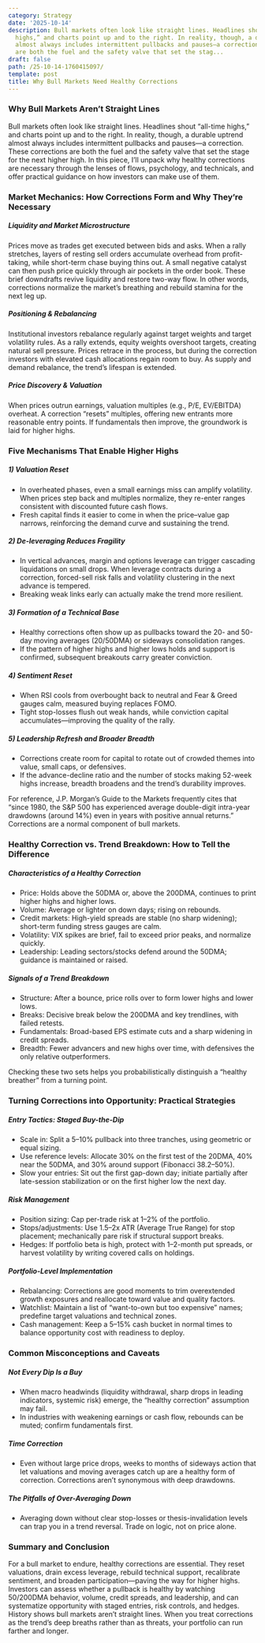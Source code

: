 ```yaml
---
category: Strategy
date: '2025-10-14'
description: Bull markets often look like straight lines. Headlines shout “all-time
  highs,” and charts point up and to the right. In reality, though, a durable uptrend
  almost always includes intermittent pullbacks and pauses—a correction. These corrections
  are both the fuel and the safety valve that set the stag...
draft: false
path: /25-10-14-1760415097/
template: post
title: Why Bull Markets Need Healthy Corrections
---
```


### Why Bull Markets Aren’t Straight Lines

Bull markets often look like straight lines. Headlines shout “all-time highs,” and charts point up and to the right. In reality, though, a durable uptrend almost always includes intermittent pullbacks and pauses—a correction. These corrections are both the fuel and the safety valve that set the stage for the next higher high. In this piece, I’ll unpack why healthy corrections are necessary through the lenses of flows, psychology, and technicals, and offer practical guidance on how investors can make use of them.

### Market Mechanics: How Corrections Form and Why They’re Necessary

##### Liquidity and Market Microstructure
Prices move as trades get executed between bids and asks. When a rally stretches, layers of resting sell orders accumulate overhead from profit-taking, while short-term chase buying thins out. A small negative catalyst can then push price quickly through air pockets in the order book. These brief downdrafts revive liquidity and restore two-way flow. In other words, corrections normalize the market’s breathing and rebuild stamina for the next leg up.

##### Positioning & Rebalancing
Institutional investors rebalance regularly against target weights and target volatility rules. As a rally extends, equity weights overshoot targets, creating natural sell pressure. Prices retrace in the process, but during the correction investors with elevated cash allocations regain room to buy. As supply and demand rebalance, the trend’s lifespan is extended.

##### Price Discovery & Valuation
When prices outrun earnings, valuation multiples (e.g., P/E, EV/EBITDA) overheat. A correction “resets” multiples, offering new entrants more reasonable entry points. If fundamentals then improve, the groundwork is laid for higher highs.

### Five Mechanisms That Enable Higher Highs

##### 1) Valuation Reset
- In overheated phases, even a small earnings miss can amplify volatility. When prices step back and multiples normalize, they re-enter ranges consistent with discounted future cash flows.
- Fresh capital finds it easier to come in when the price–value gap narrows, reinforcing the demand curve and sustaining the trend.

##### 2) De-leveraging Reduces Fragility
- In vertical advances, margin and options leverage can trigger cascading liquidations on small drops. When leverage contracts during a correction, forced-sell risk falls and volatility clustering in the next advance is tempered.
- Breaking weak links early can actually make the trend more resilient.

##### 3) Formation of a Technical Base
- Healthy corrections often show up as pullbacks toward the 20- and 50-day moving averages (20/50DMA) or sideways consolidation ranges.
- If the pattern of higher highs and higher lows holds and support is confirmed, subsequent breakouts carry greater conviction.

##### 4) Sentiment Reset
- When RSI cools from overbought back to neutral and Fear & Greed gauges calm, measured buying replaces FOMO.
- Tight stop-losses flush out weak hands, while conviction capital accumulates—improving the quality of the rally.

##### 5) Leadership Refresh and Broader Breadth
- Corrections create room for capital to rotate out of crowded themes into value, small caps, or defensives.
- If the advance-decline ratio and the number of stocks making 52-week highs increase, breadth broadens and the trend’s durability improves.

For reference, J.P. Morgan’s Guide to the Markets frequently cites that “since 1980, the S&P 500 has experienced average double-digit intra-year drawdowns (around 14%) even in years with positive annual returns.” Corrections are a normal component of bull markets.

### Healthy Correction vs. Trend Breakdown: How to Tell the Difference

##### Characteristics of a Healthy Correction
- Price: Holds above the 50DMA or, above the 200DMA, continues to print higher highs and higher lows.
- Volume: Average or lighter on down days; rising on rebounds.
- Credit markets: High-yield spreads are stable (no sharp widening); short-term funding stress gauges are calm.
- Volatility: VIX spikes are brief, fail to exceed prior peaks, and normalize quickly.
- Leadership: Leading sectors/stocks defend around the 50DMA; guidance is maintained or raised.

##### Signals of a Trend Breakdown
- Structure: After a bounce, price rolls over to form lower highs and lower lows.
- Breaks: Decisive break below the 200DMA and key trendlines, with failed retests.
- Fundamentals: Broad-based EPS estimate cuts and a sharp widening in credit spreads.
- Breadth: Fewer advancers and new highs over time, with defensives the only relative outperformers.

Checking these two sets helps you probabilistically distinguish a “healthy breather” from a turning point.

### Turning Corrections into Opportunity: Practical Strategies

##### Entry Tactics: Staged Buy-the-Dip
- Scale in: Split a 5–10% pullback into three tranches, using geometric or equal sizing.
- Use reference levels: Allocate 30% on the first test of the 20DMA, 40% near the 50DMA, and 30% around support (Fibonacci 38.2–50%).
- Slow your entries: Sit out the first gap-down day; initiate partially after late-session stabilization or on the first higher low the next day.

##### Risk Management
- Position sizing: Cap per-trade risk at 1–2% of the portfolio.
- Stops/adjustments: Use 1.5–2x ATR (Average True Range) for stop placement; mechanically pare risk if structural support breaks.
- Hedges: If portfolio beta is high, protect with 1–2-month put spreads, or harvest volatility by writing covered calls on holdings.

##### Portfolio-Level Implementation
- Rebalancing: Corrections are good moments to trim overextended growth exposures and reallocate toward value and quality factors.
- Watchlist: Maintain a list of “want-to-own but too expensive” names; predefine target valuations and technical zones.
- Cash management: Keep a 5–15% cash bucket in normal times to balance opportunity cost with readiness to deploy.

### Common Misconceptions and Caveats

##### Not Every Dip Is a Buy
- When macro headwinds (liquidity withdrawal, sharp drops in leading indicators, systemic risk) emerge, the “healthy correction” assumption may fail.
- In industries with weakening earnings or cash flow, rebounds can be muted; confirm fundamentals first.

##### Time Correction
- Even without large price drops, weeks to months of sideways action that let valuations and moving averages catch up are a healthy form of correction. Corrections aren’t synonymous with deep drawdowns.

##### The Pitfalls of Over-Averaging Down
- Averaging down without clear stop-losses or thesis-invalidation levels can trap you in a trend reversal. Trade on logic, not on price alone.

### Summary and Conclusion

For a bull market to endure, healthy corrections are essential. They reset valuations, drain excess leverage, rebuild technical support, recalibrate sentiment, and broaden participation—paving the way for higher highs. Investors can assess whether a pullback is healthy by watching 50/200DMA behavior, volume, credit spreads, and leadership, and can systematize opportunity with staged entries, risk controls, and hedges. History shows bull markets aren’t straight lines. When you treat corrections as the trend’s deep breaths rather than as threats, your portfolio can run farther and longer.